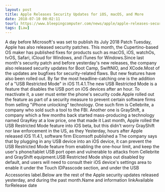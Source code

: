 ```yaml
---
layout: post
title: Apple Releases Security Updates for iOS, macOS, and More
date: 2018-07-10 00:02:11
tourl: https://www.bleepingcomputer.com/news/apple/apple-releases-security-updates-for-ios-macos-and-more/
tags: [Law]
---
```

A day before Microsoft's was set to publish its July 2018 Patch Tuesday, Apple has also released security patches. This month, the Cupertino-based OS maker has published fixes for products such as macOS, iOS, watchOs, tvOS, Safari, iCloud for Windows, and iTunes for Windows.Since last month's security patch and before yesterday's new releases, the company also released security updates for Boot Camp, SwiftNIO, and XCode.Most of the updates are bugfixes for security-related flaws. But new features have also been rolled out. By far the most headline-catching one is the addition of a "USB Restricted Mode" in iOS 11.4.1.The new USB Restricted Mode is a feature that disables the USB port on iOS devices after an hour. To reactivate it, a user must enter the phone's security code.Apple rolled out the feature as part of a security measure to prevent certain software firms from selling "iPhone unlocking" technology. One such firm is Cellebrite, a company who sold such a tool to the FBI. Another one is GrayShift, a company which a few months back started mass-producing a technology named GrayKey at a low price, one that made it Last month, Apple rolled the USB Restricted Mode feature into iOS beta, but this didn't worry GrayShift nor law enforcement in the US, as they Yesterday, hours after Apple released iOS 11.4.1, software firm Elcomsoft published a The company says that by plugging in any USB device into an iOS device, it can prevent the USB Restricted Mode feature from enabling the one-hour limit, and keep the user's phone/tablet USB port open and vulnerable to attacks from Cellebrite and GrayShift equipment.USB Restricted Mode ships out disabled by default, and users will need to consult their iOS device's settings area to enable it under the Touch IDPasscode section, and under the USB Accessories label.Below are the rest of the Apple security updates released yesterday, and during the past month.Name and information linkAvailable forRelease date